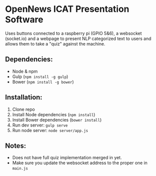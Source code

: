 # OpenNews ICAT Presentation Software
Uses buttons connected to a raspberry pi (GPIO 5&6), a websocket (socket.io) and a webpage to present NLP categorized text to users and allows them to take a "quiz" against the machine.
## Dependencies:
* Node & npm
* Gulp (`npm install -g gulp`)
* Bower (`npm install -g bower`)

## Installation:

1. Clone repo
2. Install Node dependencies (`npm install`)
2. Install Bower dependencies (`bower install`)
3. Run dev server: `gulp serve`
4. Run node server: `node server/app.js`


## Notes:
* Does not have full quiz implementation merged in yet.
* Make sure you update the websocket address to the proper one in `main.js`
